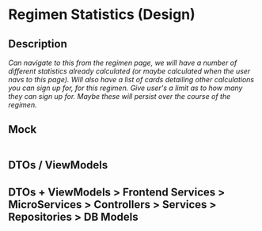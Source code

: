 # Regimen Statistics (Design)

## Description

_Can navigate to this from the regimen page, we will have a number of different statistics already calculated (or maybe calculated when the user navs to this page). Will also have a list of cards detailing other calculations you can sign up for, for this regimen. Give user's a limit as to how many they can sign up for. Maybe these will persist over the course of the regimen._

## Mock

<img src=""></img>

## DTOs / ViewModels

## DTOs + ViewModels > Frontend Services > MicroServices > Controllers > Services > Repositories > DB Models
